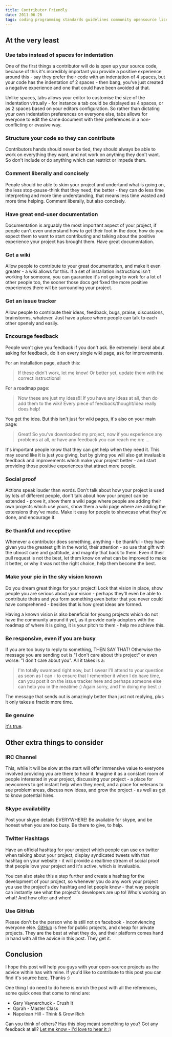 ```yaml
---
title: Contributor Friendly
date: 2011-06-26
tags: coding programming standards guidelines community opensource licensing
---
```


## At the very least

### Use tabs instead of spaces for indentation

One of the first things a contributor will do is open up your source code, because of this it's incredibly important you provide a positive experience around this - say they prefer their code with an indentation of 4 spaces, but your code has the indentation of 2 spaces - then bang, you've just created a negative experience and one that could have been avoided at that.

Unlike spaces, tabs allows your editor to customise the size of the indentation virtually - for instance a tab could be displayed as 4 spaces, or as 2 spaces based on your editors configuration. So rather than dictating your own indentation preferences on everyone else, tabs allows for everyone to edit the same document with their preferences in a non-conflicting or evasive way.

### Structure your code so they can contribute

Contributors hands should never be tied, they should always be able to work on everything they want, and not work on anything they don't want. So don't include or do anything which can restrict or impede them.


### Comment liberally and concisely

People should be able to skim your project and undertand what is going on, the less stop-pause-think that they need, the better - they can do less time interpreting and more time understanding, that means less time wasted and more time helping. Comment liberally, but also concisely.

### Have great end-user documentation

Documentation is arguably the most important aspect of your project, if people can't even understand how to get their foot in the door, how do you expect them to want to start contributing and talking about the positive experience your project has brought them. Have great documentation.

### Get a wiki

Allow people to contribute to your great documentation, and make it even greater - a wiki allows for this. If a set of installation instructions isn't working for someone, you can guarantee it's not going to work for a lot of other people too, the sooner those docs get fixed the more positive experiences there wll be surrounding your project.

### Get an issue tracker

Allow people to contribute their ideas, feedback, bugs, praise, discussions, brainstorms, whatever. Just have a place where people can talk to each other openely and easily.

### Encourage feedback

People won't give you feedback if you don't ask. Be extremely liberal about asking for feedback, do it on every single wiki page, ask for improvements.

For an installation page, attach this:

> If these didn't work, let me know! Or better yet, update them with the correct instructions!

For a roadmap page:

> Now these are just my ideas!!! If you have any ideas at all, then do add them to the wiki! Every piece of feedback/thought/idea really does help!

You get the idea. But this isn't just for wiki pages, it's also on your main page:

> Great! So you've downloaded my project, now if you experience any problems at all, or have any feedback you can reach me on: ...

It's important people know that they can get help when they need it. This may sound like it is just you giving, but by giving you will also get invaluable feedback and improvements which make your project better - and start providing those positive experiences that attract more people.

### Social proof

Actions speak louder than words. Don't talk about how your project is used by lots of different people, don't talk about how your project can be extended - prove it, show them a wiki page where people are adding their own projects which use yours, show them a wiki page where are adding the extensions they've made. Make it easy for people to showcase what they've done, and encourage it.

### Be thankful and receptive

Whenever a contributor does something, anything - be thankful - they have given you the greatest gift in the world, their attention - so use that gift with the utmost care and grattitude, and magnfiy that back to them. Even if their pull request is not the best, let them know on what can be improved to make it better, or why it was not the right choice, help them become the best.

### Make your pie in the sky vision known

Do you dream great things for your project! Lock that vision in place, show people you are serious about your vision - perhaps they'll even be able to contribute theirs and you form something even better that you never could have comprehened - besides that is how great ideas are formed.

Having a known vision is also beneficial for young projects which do not have the community around it yet, as it provide early adopters with the roadmap of where it is going, it is your pitch to them - help me achieve this.

### Be responsive, even if you are busy

If you are too busy to reply to something, THEN SAY THAT! Otherwise the message you are sending out is "I don't care about this project" or even worse: "I don't care about you". All it takes is a:

> I'm totally swamped right now, but I swear I'll attend to your question as soon as I can - to ensure that I remember it when I do have time, can you post it on the issue tracker here and perhaps someone else can help you in the meatime :) Again sorry, and I'm doing my best :)

The message that sends out is amazingly better than just not replying, plus it only takes a fractio more time.

### Be genuine

[it's true](http://www.oprah.com/own-master-class-the-lessons/master-class-stay-true-to-yourself.html).


## Other extra things to consider

### IRC Channel

This, while it will be slow at the start will offer immensive value to everyone involved providing you are there to hear it. Imagine it as a constant room of people interested in your project, discussing your project - a place for newcomers to get instant help when they need, and a place for veterans to see problem areas, discuss new ideas, and grow the project - as well as get to know potential hires.

### Skype availability

Post your skype details EVERYWHERE! Be available for skype, and be honest when you are too busy. Be there to give, to help.

### Twitter Hashtags

Have an official hashtag for your project which people can use on twitter when talking about your project, display syndicated tweets with that hashtag on your website - it will provide a realtime stream of social proof that people love your project and it's active, which is invaluable.

You can also stake this a step further and create a hashtag for the development of your project, so whenever you do any work your project you use the project's dev hashtag and let people know - that way people can instantly see what the project's developers are up to! Who's working on what! And how ofter and when!

### Use GitHub

Please don't be the person who is still not on facebook - inconviencing everyone else. [GitHub](https://github.com/) is free for public projects, and cheap for private projects. They are the best at what they do, and their platform comes hand in hand with all the advice in this post. They get it.


## Conclusion

I hope this post will help you guys with your open-source projects as the advice within has with mine. If you'd like to contribute to this post you can find it's source [here](https://github.com/balupton/balupton.docpad). Thanks :)

One thing I do need to do here is enrich the post with all the references, some quick ones that come to mind are:

- Gary Vaynerchuck - Crush It
- Oprah - Master Class
- Napolean Hill - Think & Grow Rich

Can you think of others? Has this blog meant something to you? Got any feedback at all? [Let me know - I'd love to hear it :)](https://github.com/balupton/balupton.docpad/issues/new)